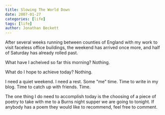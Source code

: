 ```yaml
---
title: Slowing The World Down
date: 2007-01-27
categories: [life]
tags: [life]
author: Jonathan Beckett
---
```


After several weeks running between counties of England with my work to visit faceless office buildings, the weekend has arrived once more, and half of Saturday has already rolled past.

What have I acheived so far this morning? Nothing.

What do I hope to achieve today? Nothing.

I need a quiet weekend. I need a rest. Some "me" time. Time to write in my blog. Time to catch up with friends. Time.

The one thing I do need to accomplish today is the choosing of a piece of poetry to take with me to a Burns night supper we are going to tonight. If anybody has a poem they would like to recommend, feel free to comment.